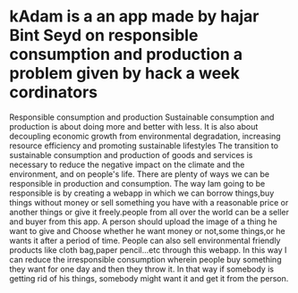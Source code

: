 # kAdam is a an app made by hajar Bint Seyd on responsible consumption and production a problem given by hack a week cordinators 
Responsible consumption and production
Sustainable consumption and production is about doing more and better with less. It is also about decoupling economic growth from environmental degradation, increasing resource efficiency and promoting sustainable lifestyles
The transition to sustainable consumption and production of goods and services is necessary to reduce the negative impact on the climate and the environment, and on people's life.
There are plenty of ways we can be responsible in production and consumption. The way Iam going to be responsible is by creating a webapp in which we can borrow things,buy things without money or sell something you have with a reasonable price or another things or give it freely.people from all over the world can be a seller and buyer from this app. A person should upload the image of a thing he want to give and Choose whether he want money or not,some things,or he  wants it after a period of time. People can also sell environmental friendly products like cloth bag,paper pencil...etc through this webapp. In this way I can reduce the irresponsible consumption wherein people buy something they want for one day and then they throw it. In that way if somebody is getting rid of his things, somebody might want it and get it from the person.
